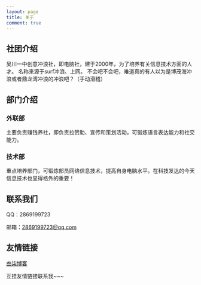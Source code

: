 ```yaml
---
layout: page
title: 关于
comment: true
---
```


## 社团介绍

吴川一中创意冲浪社，即电脑社，建于2000年，为了培养有关信息技术方面的人才。
名称来源于surf冲浪、上网。
不会吧不会吧，难道真的有人以为是博茂海冲浪或者鼎龙湾冲浪的冲浪吧？（手动滑稽）

## 部门介绍

### 外联部

主要负责赚钱养社，即负责拉赞助、宣传和策划活动，可锻炼语言表达能力和社交能力。

### 技术部

重点培养部门，可锻炼部员网络信息技术，提高自身电脑水平。在科技发达的今天信息技术也显得格外的重要！

## 联系我们

QQ：2869199723

邮箱：2869199723@qq.com

## 友情链接

[叁柒博客](https://blog.lin037.cn/)

互挂友情链接联系我~~~